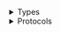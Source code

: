 <details>
<summary>Types</summary>

  - [StorageGatewayClient](/aws-sdk-swift/reference/0.x/AWSStorageGateway/StorageGatewayClient)
  - [StorageGatewayClient.StorageGatewayClientConfiguration](/aws-sdk-swift/reference/0.x/AWSStorageGateway/StorageGatewayClient.StorageGatewayClientConfiguration)
  - [StorageGatewayClientLogHandlerFactory](/aws-sdk-swift/reference/0.x/AWSStorageGateway/StorageGatewayClientLogHandlerFactory)
  - [StorageGatewayClientTypes](/aws-sdk-swift/reference/0.x/AWSStorageGateway/StorageGatewayClientTypes)

</details>

<details>
<summary>Protocols</summary>

  - [StorageGatewayClientProtocol](/aws-sdk-swift/reference/0.x/AWSStorageGateway/StorageGatewayClientProtocol)

</details>
